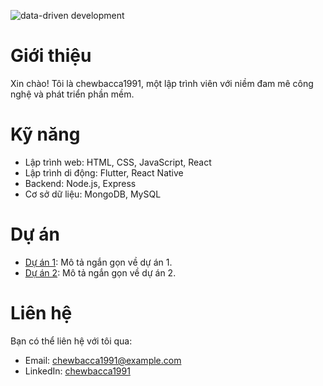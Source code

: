 ![data-driven development](https://media1.giphy.com/media/v1.Y2lkPTdiYzJhNDkwNHpwd3BxcWVodnl6ZjltMzVhamQwZ20zbXkxc2Vwa3VveWNpcDNkaiZlcD12MV9naWZzX3NlYXJjaCZjdD1n/TJBbXQooivUNq/giphy.gif)

# Giới thiệu
Xin chào! Tôi là chewbacca1991, một lập trình viên với niềm đam mê công nghệ và phát triển phần mềm.

# Kỹ năng
- Lập trình web: HTML, CSS, JavaScript, React
- Lập trình di động: Flutter, React Native
- Backend: Node.js, Express
- Cơ sở dữ liệu: MongoDB, MySQL

# Dự án
- [Dự án 1](https://github.com/chewbacca1991/project1): Mô tả ngắn gọn về dự án 1.
- [Dự án 2](https://github.com/chewbacca1991/project2): Mô tả ngắn gọn về dự án 2.

# Liên hệ
Bạn có thể liên hệ với tôi qua:
- Email: chewbacca1991@example.com
- LinkedIn: [chewbacca1991](https://www.linkedin.com/in/chewbacca1991)